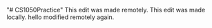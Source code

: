 "# CS1050Practice" 
This edit was made remotely.
This edit was made locally.
hello
modified remotely again.
